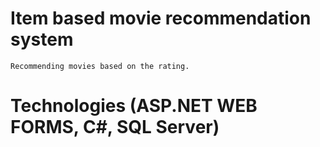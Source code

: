 
# Item based movie recommendation system
    Recommending movies based on the rating.
# Technologies (ASP.NET WEB FORMS, C#, SQL Server)
